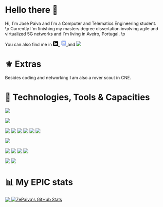 # Hello there 👋
Hi, I\`m José Paiva and I\`m a Computer and Telematics Engineering student.
\p
Currently I\`m finishing my masters degree dissertation involving agile and virtualized 5G networks and I`m living in Aveiro, Portugal.
\p

You can also find me in 
<a href="https://www.linkedin.com/in/jos%C3%A9-paiva-3a48aa172/">
    <img src="https://raw.githubusercontent.com/ZePaiva/ZePaiva/master/linkedin-3-16.png" width=16px >
</a>
,
<a href="https://discord.com/channels/@me/ZePaiva">
    <img src="https://raw.githubusercontent.com/ZePaiva/ZePaiva/master/Discord_Icon.png" width=16px >
</a>
and
<a href="https://keybase.io/zepaiva">
    <img src="https://img.icons8.com/color/48/000000/keybase.png" width=16px >
</a>

# ⚜️ Extras
Besides coding and networking I am also a rover scout in CNE. 

# 🔧 Technologies, Tools & Capacities
![](https://img.shields.io/badge/OS-Linux-informational?style=flat&logo=linux&logoColor=white)

![](https://img.shields.io/badge/Editor-Vim-informational?style=flat&logo=vim&logoColor=white&color=00af00)

![](https://img.shields.io/badge/Code-Python-informational?style=flat&logo=python&logoColor=white&color=00007f)
![](https://img.shields.io/badge/Code-JavaScript-informational?style=flat&logo=javascript&logoColor=white&color=00007f)
![](https://img.shields.io/badge/Code-Rust-informational?style=flat&logo=Rust&logoColor=white&color=00007f)
![](https://img.shields.io/badge/Code-Java-informational?style=flat&logo=java&logoColor=white&color=00007f)
![](https://img.shields.io/badge/Code-C-informational?style=flat&logo=c&logoColor=white&color=00007f)
![](https://img.shields.io/badge/Code-C++-informational?style=flat&logo=c%2B%2B&logoColor=white&color=00007f)



![](https://img.shields.io/badge/Shell-zsh-informational?style=flat&logo=gnu-bash&logoColor=white&color=000000)

![](https://img.shields.io/badge/Tools-Docker-informational?style=flat&logo=docker&logoColor=white&color=af0000)
![](https://img.shields.io/badge/Tools-Kubernetes-informational?style=flat&logo=kubernetes&logoColor=white&color=af0000)
![](https://img.shields.io/badge/Tools-OpenStack-informational?style=flat&logo=openstack&logoColor=white&color=af0000)
![](https://img.shields.io/badge/Tools-OpenCV-informational?style=flat&logo=opencv&logoColor=white&color=af0000)

![](https://img.shields.io/badge/Cloud-Digital_Ocean-informational?style=flat&logo=digitalocean&logoColor=white&color=5f00af)
![](https://img.shields.io/badge/Cloud-AWS-informational?style=flat&logo=amazon&logoColor=white&color=5f00af)

# 📊 My EPIC stats
<a href="https://github.com/ZePaiva/ZePaiva">
  <img align="center" src="https://github-readme-stats.vercel.app/api/top-langs/?username=ZePaiva&hide=html,tex&title_color=ffffff&text_color=c9cacc&icon_color=2bbc8a&bg_color=1d1f21&langs_count=3" />
</a>
<a href="https://github.com/ZePaiva/ZePaiva">
  <img align="center" src="https://github-readme-stats.vercel.app/api?username=ZePaiva&show_icons=true&line_height=27&count_private=true&title_color=ffffff&text_color=c9cacc&icon_color=2bbc8a&bg_color=1d1f21" alt="ZePaiva's GitHub Stats" />
</a>